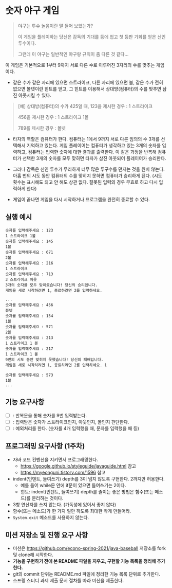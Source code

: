 # 숫자 야구 게임
> 야구는 투수 놀음이란 말 들어 보았는가?
> 
> 이 게임을 플레이하는 당신은 감독의 기대를 등에 업고 첫 등판 기회를 얻은 신인 투수이다.
> 
> 그런데 이 야구는 일반적인 야구랑 규칙이 좀 다른 것 같다…

이 게임은 기본적으로 1부터 9까지 서로 다른 수로 이루어진 3자리의 수를 맞추는 게임이다.

* 같은 수가 같은 자리에 있으면 스트라이크, 다른 자리에 있으면 볼, 같은 수가 전혀 없으면 볼넷이란 힌트를 얻고, 그 힌트를 이용해서 상대방(컴퓨터)의 수를 맞추면 삼진 아웃시킬 수 있다.
> [예] 상대방(컴퓨터)의 수가 425일 때, 123을 제시한 경우 : 1 스트라이크
> 
> 456을 제시한 경우 : 1 스트라이크 1볼
> 
> 789를 제시한 경우 : 볼넷

* 타자의 역할은 컴퓨터가 한다. 컴퓨터는 1에서 9까지 서로 다른 임의의 수 3개를 선택해서 기억하고 있는다. 
  게임 플레이어는 컴퓨터가 생각하고 있는 3개의 숫자를 입력하고, 컴퓨터는 입력한 숫자에 대한 결과를 출력한다. 
  이 같은 과정을 반복해 컴퓨터가 선택한 3개의 숫자를 모두 맞히면 타자가 삼진 아웃되어 플레이어가 승리한다.

* 그러나 감독은 신인 투수가 무리하게 너무 많은 투구수를 던지는 것을 원치 않는다.
아홉 번의 시도 동안 컴퓨터의 수를 맞히지 못하면 컴퓨터가 승리하게 된다.
  (시도 횟수는 표시해도 되고 안 해도 상관 없다. 잘못된 입력의 경우 무효로 하고 다시 입력하게 한다)
* 게임이 끝나면 게임을 다시 시작하거나 프로그램을 완전히 종료할 수 있다. 

## 실행 예시
```
숫자를 입력해주세요 : 123
1 스트라이크 1볼
숫자를 입력해주세요 : 145
1볼 
숫자를 입력해주세요 : 671
2볼
숫자를 입력해주세요 : 216
1 스트라이크 
숫자를 입력해주세요 : 713
3 스트라이크 아웃
3개의 숫자를 모두 맞히셨습니다! 당신의 승리입니다.
게임을 새로 시작하려면 1, 종료하려면 2를 입력하세요.
```

```
...
숫자를 입력해주세요 : 456
볼넷
숫자를 입력해주세요 : 154 
1볼 
숫자를 입력해주세요 : 571 
2볼
숫자를 입력해주세요 : 213
1 스트라이크 1 볼
숫자를 입력해주세요 : 217
1 스트라이크 1 볼
9번의 시도 동안 맞히지 못했습니다! 당신의 패배입니다.
게임을 새로 시작하려면 1, 종료하려면 2를 입력하세요. 1

숫자를 입력해주세요 : 573
1볼
...
```

## 기능 요구사항
- [ ] : 반복문을 통해 숫자를 9번 입력받는다. 
- [ ] : 입력받은 숫자가 스트라이크인지, 아웃인지, 볼인지 판단한다.
- [ ] : 예외처리를 한다. (숫자를 4개 입력했을 때, 문자를 입력했을 때 등)

## 프로그래밍 요구사항 (1주차)

* 자바 코드 컨벤션을 지키면서 프로그래밍한다.
  * https://google.github.io/styleguide/javaguide.html 참고
  * https://myeonguni.tistory.com/1596 참고 
* indent(인덴트, 들여쓰기) depth를 3이 넘지 않도록 구현한다. 2까지만 허용한다.
  * 예를 들어 while문 안에 if문이 있으면 들여쓰기는 2이다.
  * 힌트: indent(인덴트, 들여쓰기) depth를 줄이는 좋은 방법은 함수(또는 메소드)를 분리하는 것이다. 
* 3항 연산자를 쓰지 않는다. (가독성에 있어서 좋지 않다)
* 함수(또는 메소드)가 한 가지 일만 하도록 최대한 작게 만들어라.
* `System.exit` 메소드를 사용하지 않는다.

## 미션 저장소 및 진행 요구 사항

* 미션은 https://github.com/econo-spring-2021/java-baseball 저장소를 fork 및 clone해 시작한다.
* **기능을 구현하기 전에 본 README 파일을 지우고, 구현할 기능 목록을 정리해 추가한다.**
* git의 commit 단위는 README.md 파일에 정리한 기능 목록 단위로 추가한다.
* 스프링 스터디 과제 제출 문서 절차를 따라 미션을 제출한다.